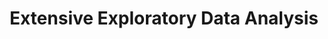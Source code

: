 ---
title: Extensive Exploratory Data Analysis
github: https://github.com/Agewerc/exploratory-data-analysis
image: /assets/images/EDA.jpg
description: An extensive exploratory data analysis about Immigration in Australia, crimes in South Australia and cryptocurrency prices.
layout: post
---